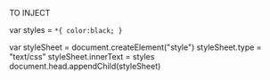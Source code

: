 TO INJECT



var styles = `
    *{
      color:black;
    }
`

var styleSheet = document.createElement("style")
styleSheet.type = "text/css"
styleSheet.innerText = styles
document.head.appendChild(styleSheet)

